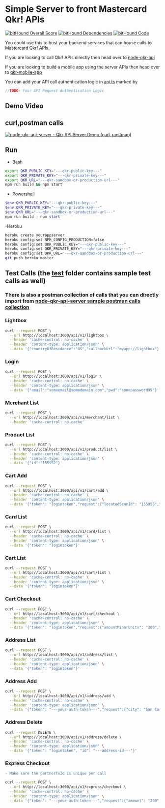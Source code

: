 # Simple Server to front Mastercard Qkr! APIs #

[![bitHound Overall Score](https://www.bithound.io/github/perusworld/node-qkr-api-server/badges/score.svg)](https://www.bithound.io/github/perusworld/node-qkr-api-server)
[![bitHound Dependencies](https://www.bithound.io/github/perusworld/node-qkr-api-server/badges/dependencies.svg)](https://www.bithound.io/github/perusworld/node-qkr-api-server/master/dependencies/npm)
[![bitHound Code](https://www.bithound.io/github/perusworld/node-qkr-api-server/badges/code.svg)](https://www.bithound.io/github/perusworld/node-qkr-api-server)


You could use this to host your backend services that can house calls to Mastercard Qkr! APIs.

If you are looking to call Qkr! APIs directly then head over to [node-qkr-api](https://github.com/perusworld/node-qkr-api)

If you are looking to build a mobile app using the server APIs then head over to [qkr-mobile-app](https://github.com/perusworld/qkr-mobile-app)

You can add your API call authentication logic in [api.ts](./src/api.ts) marked by
```javascript
//TODO: Your API Request Authentication Logic
```

## Demo Video ##

curl,postman calls 
---
[![node-qkr-api-server - Qkr API Server Demo (curl, postman)](https://img.youtube.com/vi/Bot4S__zANc/1.jpg)](https://youtu.be/Bot4S__zANc)

## Run ##
- Bash
```bash
export QKR_PUBLIC_KEY="---qkr-public-key---"
export QKR_PRIVATE_KEY="---qkr-private-key---"
export QKR_URL="---qkr-sandbox-or-production-url---"
npm run build && npm start
```
 - Powershell
```powershell
$env:QKR_PUBLIC_KEY="---qkr-public-key---"
$env:QKR_PRIVATE_KEY="---qkr-private-key---"
$env:QKR_URL="---qkr-sandbox-or-production-url---"
npm run build ; npm start
```
-Heroku
```bash
heroku create yourappserver
heroku config:set NPM_CONFIG_PRODUCTION=false
heroku config:set QKR_PUBLIC_KEY="---qkr-public-key---"
heroku config:set QKR_PRIVATE_KEY="---qkr-private-key---"
heroku config:set QKR_URL="---qkr-sandbox-or-production-url---"
git push heroku master
```

## Test Calls (the [test](./test) folder contains sample test calls as well) ##
### There is also a postman collection of calls that you can directly import from [node-qkr-api-server sample postman calls collection](./node-qkr-api-server.postman_collection.json) ###
### Lightbox ###
```bash
curl --request POST \
  --url http://localhost:3000/api/v1/lightbox \
  --header 'cache-control: no-cache' \
  --header 'content-type: application/json' \
  --data '{"countryOfResidence":"US","callbackUrl":"myapp://lightbox"}'
```
### Login ###
```bash
curl --request POST \
  --url http://localhost:3000/api/v1/login \
  --header 'cache-control: no-cache' \
  --header 'content-type: application/json' \
  --data '{"email":"someemail@somedomain.com","pwd":"somepassword99"}'
```
### Merchant List ###
```bash
curl --request POST \
  --url http://localhost:3000/api/v1/merchant/list \
  --header 'cache-control: no-cache' 
```
### Product List ###
```bash
curl --request POST \
  --url http://localhost:3000/api/v1/product/list \
  --header 'cache-control: no-cache' \
  --header 'content-type: application/json' \
  --data '{"id":"155952"}'
```
### Cart Add ###
```bash
curl --request POST \
  --url http://localhost:3000/api/v1/cart/add \
  --header 'cache-control: no-cache' \
  --header 'content-type: application/json' \
  --data '{"token": "logintoken","request":{"locatedScanId": "155955","outletId": "155942","purchaseNote": "Some note","quantity": 1,"variantId": "155954"}}'
```
### Card List ###
```bash
curl --request POST \
  --url http://localhost:3000/api/v1/card/list \
  --header 'cache-control: no-cache' \
  --header 'content-type: application/json' \
  --data '{"token": "logintoken"}'
```
### Cart List ###
```bash
curl --request POST \
  --url http://localhost:3000/api/v1/cart/list \
  --header 'cache-control: no-cache' \
  --header 'content-type: application/json' \
  --data '{"token": "logintoken"}'
```
### Cart Checkout ###
```bash
curl --request POST \
  --url http://localhost:3000/api/v1/cart/checkout \
  --header 'cache-control: no-cache' \
  --header 'content-type: application/json' \
  --data '{"token": "logintoken","request":{"amountMinorUnits": "200","cardId": "1","cartId": "1","tipAmount": 0}}'
```
### Address List ###
```bash
curl --request POST \
  --url http://localhost:3000/api/v1/address/list \
  --header 'cache-control: no-cache' \
  --header 'content-type: application/json' \
  --data '{"token": "logintoken"}'
```
### Address Add ###
```bash
curl --request POST \
  --url http://localhost:3000/api/v1/address/add \
  --header 'cache-control: no-cache' \
  --header 'content-type: application/json' \
  --data '{"token": "---your-auth-token---","request":{"city": "San Carlos","country": "US","line1": "Mastercard","line2": "959 Skyway Rd","zip": "94070","state": "CA","alias": "somealias","isDefault": "false","recipientName": "John Doe","recipientPhone":"--your-optional-phone-number--","recipientPhoneCountryCode":"1"}}'
```
### Address Delete ###
```bash
curl --request DELETE \
  --url http://localhost:3000/api/v1/address/delete \
  --header 'cache-control: no-cache' \
  --header 'content-type: application/json' \
  --data '{"token": "logintoken", "id": "---address-id---"}'
```
### Express Checkout ###
```diff
- Make sure the partnerTxId is unique per call
```
```bash
curl --request POST \
  --url http://localhost:3000/api/v1/express/checkout \
  --header 'cache-control: no-cache' \
  --header 'content-type: application/json' \
  --data '{"token": "---your-auth-token---","request":{"amount": "200","cardId": "c0b37d63-4c2b-4677-a956-522761914ee1","description": "some description","outletId":"155942","partnerTxId": "some tx id"}}'
```
